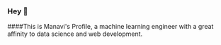 ### Hey 👋
####This is Manavi's Profile, a machine learning engineer with a great affinity to data science and web development.

<!--
**ManaviSh/ManaviSh** is a ✨ _special_ ✨ repository because its `README.md` (this file) appears on your GitHub profile.

Here are some ideas to get you started:

####🔭 I’m currently working on my SQL and Competitive Coding skills
####🌱 I’m currently learning REACT

